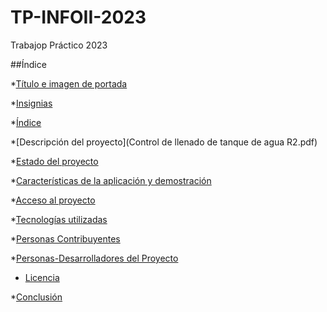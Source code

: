 # TP-INFOII-2023
Trabajop Práctico 2023

##Índice

*[Título e imagen de portada](https://github.com/hsbruzzi/NewRepo)

*[Insignias](#insignias)

*[Índice](#índice)

*[Descripción del proyecto](Control de llenado de tanque de agua R2.pdf)

*[Estado del proyecto](#Estado-del-proyecto)

*[Características de la aplicación y demostración](#Características-de-la-aplicación-y-demostración)

*[Acceso al proyecto](#acceso-proyecto)

*[Tecnologías utilizadas](#tecnologías-utilizadas)

*[Personas Contribuyentes](#personas-contribuyentes)

*[Personas-Desarrolladores del Proyecto](#personas-desarrolladores)

* [Licencia](#licencia)

*[Conclusión](#conclusión)
